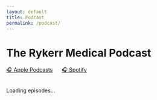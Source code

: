 ```yaml
---
layout: default
title: Podcast
permalink: /podcast/
---
```


<h1>The Rykerr Medical Podcast</h1>

<!-- External platform links -->
<div style="margin: 1rem 0; display: flex; gap: 1.5rem; flex-wrap: wrap;">
  <a href="https://podcasts.apple.com/us/podcast/the-rykerr-medical-podcast/id1570765323" target="_blank" class="platform-link">
  🎧 <span>Apple Podcasts</span>
  </a>
  <a href="https://open.spotify.com/show/73oflsb0c9M5iwHw07MxdP?" target="_blank" class="platform-link">
  🎧 <span>Spotify</span>
  </a>
</div>

<div id="episode-list" style="max-width:800px; margin:2rem auto; text-align:left;">
  <p>Loading episodes…</p>
</div>

<script>
async function loadFeed() {
  const CORS_PROXY = "https://api.allorigins.win/raw?url=";
  const feedUrl = "https://rykerrmedical.github.io/landing/feed.xml";

  try {
    const resp = await fetch(CORS_PROXY + encodeURIComponent(feedUrl));
    const xmlText = await resp.text();
    const parser = new DOMParser();
    const xml = parser.parseFromString(xmlText, "application/xml");
    const items = xml.querySelectorAll("item");
    const container = document.getElementById("episode-list");
    container.innerHTML = "";

    items.forEach((item, i) => {
      const title = item.querySelector("title")?.textContent || "Untitled";
      const link = item.querySelector("link")?.textContent;
      const enclosure = item.querySelector("enclosure");
      const audioUrl = enclosure?.getAttribute("url");
      const pubDateRaw = item.querySelector("pubDate")?.textContent;
      const pubDate = pubDateRaw ? new Date(pubDateRaw).toDateString() : "";
      const description = item.querySelector("description")?.textContent;
      const image = item.querySelector("itunes\\:image")?.getAttribute("href") ||
                    item.querySelector("media\\:content")?.getAttribute("url");

      const div = document.createElement("div");
      div.style.marginBottom = "3rem";

      // Shorten long descriptions
      const shortDescription = description && description.length > 400
        ? description.substring(0, 400).split(" ").slice(0, -1).join(" ") + "..."
        : description;

      if (i === 0) {
        // Latest episode
        div.innerHTML = `
          <h2>${title}</h2>
          <small>${pubDate}</small><br>
          ${image ? `<img src="${image}" alt="Episode image" style="max-width:100%; height:auto; margin-top:0.5rem; border-radius:8px;">` : ""}
          ${audioUrl ? `<audio controls src="${audioUrl}" style="width:100%; margin:1rem 0;"></audio>` : ""}
          ${shortDescription ? `<p>${shortDescription}</p>` : ""}
          ${link ? `<p><a href="${link}" target="_blank">Full episode details</a></p>` : ""}
          <hr style="margin-top: 2rem;">
        `;
      } else {
        // Older episodes
        div.innerHTML = `
          <h3>${title}</h3>
          <small>${pubDate}</small><br>
          ${audioUrl ? `<audio controls src="${audioUrl}" style="width:100%; margin-top:0.5rem;"></audio>` : ""}
          ${link ? `<p><a href="${link}" target="_blank">Details</a></p>` : ""}
        `;
      }

      container.appendChild(div);
    });
  } catch (err) {
    document.getElementById("episode-list").textContent = "Error loading episodes.";
    console.error(err);
  }
}

document.addEventListener("DOMContentLoaded", loadFeed);
</script>
